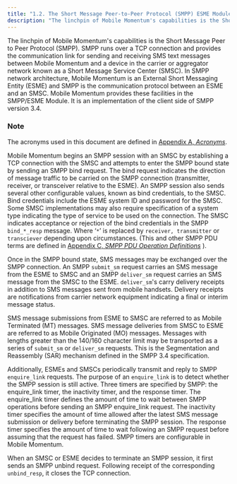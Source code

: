 ```yaml
---
title: "1.2. The Short Message Peer-to-Peer Protocol (SMPP) ESME Module"
description: "The linchpin of Mobile Momentum's capabilities is the Short Message Peer to Peer Protocol SMPP SMPP runs over a TCP connection and provides the communication link for sending and receiving SMS text messages between Mobile Momentum and a device in the carrier or aggregator network known as a Short Message..."
---
```


The linchpin of Mobile Momentum's capabilities is the Short Message Peer to Peer Protocol (SMPP). SMPP runs over a TCP connection and provides the communication link for sending and receiving SMS text messages between Mobile Momentum and a device in the carrier or aggregator network known as a Short Message Service Center (SMSC). In SMPP network architecture, Mobile Momentum is an External Short Messaging Entity (ESME) and SMPP is the communication protocol between an ESME and an SMSC. Mobile Momentum provides these facilities in the SMPP/ESME Module. It is an implementation of the client side of SMPP version 3.4.

### Note

The acronyms used in this document are defined in [Appendix A, *Acronyms*](acronyms "Appendix A. Acronyms").

Mobile Momentum begins an SMPP session with an SMSC by establishing a TCP connection with the SMSC and attempts to enter the SMPP bound state by sending an SMPP bind request. The bind request indicates the direction of message traffic to be carried on the SMPP connection (transmitter, receiver, or transceiver relative to the ESME). An SMPP session also sends several other configurable values, known as bind credentials, to the SMSC. Bind credentials include the ESME system ID and password for the SMSC. Some SMSC implementations may also require specification of a system type indicating the type of service to be used on the connection. The SMSC indicates acceptance or rejection of the bind credentials in the SMPP `bind_*_resp` message. Where ‘`*`’ is replaced by `receiver, transmitter` or `transciever` depending upon circumstances. (This and other SMPP PDU terms are defined in [Appendix C, *SMPP PDU Operation Definitions*](smpp_pdu.definitions "Appendix C. SMPP PDU Operation Definitions") ).

Once in the SMPP bound state, SMS messages may be exchanged over the SMPP connection. An SMPP `submit_sm` request carries an SMS message from the ESME to SMSC and an SMPP `deliver_sm` request carries an SMS message from the SMSC to the ESME. `deliver_sm`'s carry delivery receipts in addition to SMS messages sent from mobile handsets. Delivery receipts are notifications from carrier network equipment indicating a final or interim message status.

SMS message submissions from ESME to SMSC are referred to as Mobile Terminated (MT) messages. SMS message deliveries from SMSC to ESME are referred to as Mobile Originated (MO) messages. Messages with lengths greater than the 140/160 character limit may be transported as a series of `submit_sm` or `deliver_sm` requests. This is the Segmentation and Reassembly (SAR) mechanism defined in the SMPP 3.4 specification.

Additionally, ESMEs and SMSCs periodically transmit and reply to SMPP `enquire_link` requests. The purpose of an `enquire_link` is to detect whether the SMPP session is still active. Three timers are specified by SMPP: the enquire_link timer, the inactivity timer, and the response timer. The enquire_link timer defines the amount of time to wait between SMPP operations before sending an SMPP enquire_link request. The inactivity timer specifies the amount of time allowed after the latest SMS message submission or delivery before terminating the SMPP session. The response timer specifies the amount of time to wait following an SMPP request before assuming that the request has failed. SMPP timers are configurable in Mobile Momentum.

When an SMSC or ESME decides to terminate an SMPP session, it first sends an SMPP unbind request. Following receipt of the corresponding `unbind_resp`, it closes the TCP connection.